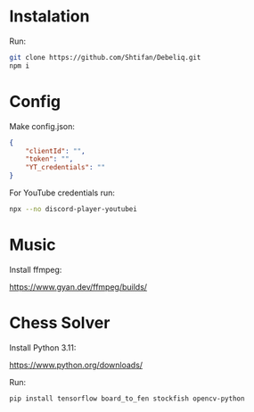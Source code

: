 # Instalation

Run:

```bash
git clone https://github.com/Shtifan/Debeliq.git
npm i
```

# Config

Make config.json:

```json
{
    "clientId": "",
    "token": "",
    "YT_credentials": ""
}
```

For YouTube credentials run:

```bash
npx --no discord-player-youtubei
```

# Music

Install ffmpeg:

https://www.gyan.dev/ffmpeg/builds/

# Chess Solver

Install Python 3.11:

https://www.python.org/downloads/

Run:

```bash
pip install tensorflow board_to_fen stockfish opencv-python
```
